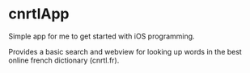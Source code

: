 # cnrtlApp

Simple app for me to get started with iOS programming.

Provides a basic search and webview for looking up words in the best online french dictionary (cnrtl.fr). 
